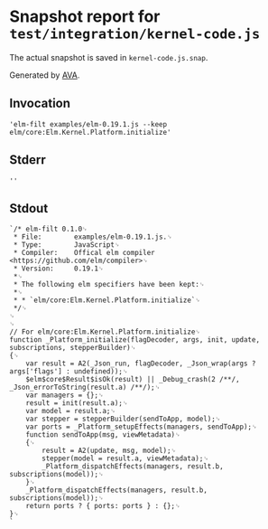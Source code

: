 # Snapshot report for `test/integration/kernel-code.js`

The actual snapshot is saved in `kernel-code.js.snap`.

Generated by [AVA](https://ava.li).

## Invocation

    'elm-filt examples/elm-0.19.1.js --keep elm/core:Elm.Kernel.Platform.initialize'

## Stderr

    ''

## Stdout

    `/* elm-filt 0.1.0␊
     * File:        examples/elm-0.19.1.js.␊
     * Type:        JavaScript␊
     * Compiler:    Offical elm compiler <https://github.com/elm/compiler>␊
     * Version:     0.19.1␊
     *␊
     * The following elm specifiers have been kept:␊
     *␊
     * * `elm/core:Elm.Kernel.Platform.initialize`␊
     */␊
    ␊
    ␊
    // For elm/core:Elm.Kernel.Platform.initialize␊
    function _Platform_initialize(flagDecoder, args, init, update, subscriptions, stepperBuilder)␊
    {␊
    	var result = A2(_Json_run, flagDecoder, _Json_wrap(args ? args['flags'] : undefined));␊
    	$elm$core$Result$isOk(result) || _Debug_crash(2 /**/, _Json_errorToString(result.a) /**/);␊
    	var managers = {};␊
    	result = init(result.a);␊
    	var model = result.a;␊
    	var stepper = stepperBuilder(sendToApp, model);␊
    	var ports = _Platform_setupEffects(managers, sendToApp);␊
    	function sendToApp(msg, viewMetadata)␊
    	{␊
    		result = A2(update, msg, model);␊
    		stepper(model = result.a, viewMetadata);␊
    		_Platform_dispatchEffects(managers, result.b, subscriptions(model));␊
    	}␊
    	_Platform_dispatchEffects(managers, result.b, subscriptions(model));␊
    	return ports ? { ports: ports } : {};␊
    }␊
    `
